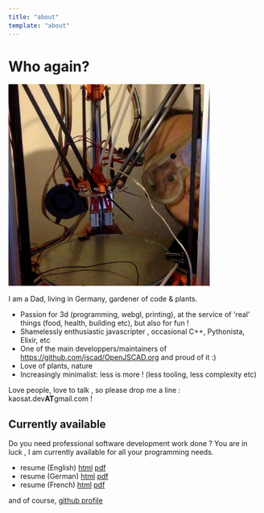 ```yaml
---
title: "about"
template: "about"
---
```


# Who again? 

![peek-a-printer](/assets/img/mememe.jpg "peek-a-printer")

I am a Dad, living in Germany, gardener of code & plants.

- Passion for 3d (programming, webgl, printing), at the service of 'real' things (food, health, building etc), but also for fun !
- Shamelessly enthusiastic javascripter , occasional C++, Pythonista, Elixir, etc
- One of the main developpers/maintainers of https://github.com/jscad/OpenJSCAD.org and proud of it :)
- Love of plants, nature
- Increasingly minimalist: less is more ! (less tooling, less complexity etc)

Love people, love to talk , so please drop me a line : kaosat.dev**AT**gmail.com !

## Currently available

Do you need professional software development work done ?
You are in luck , I am currently available for all your programming needs.

- resume (English) [html](/pages/resume-en.html) [pdf](/data/resume/resume-mark-moissette-en.pdf)
- resume (German) [html](/pages/resume-de.html) [pdf](/data/resume/resume-mark-moissette-de.pdf)
- resume (French) [html](/pages/resume-fr.html) [pdf](/data/resume/resume-mark-moissette-fr.pdf)

and of course, [github profile](https://github.com/kaosat-dev)
